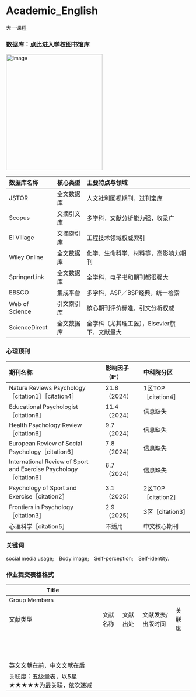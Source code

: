 # Academic_English
大一课程

### 数据库：<a href="https://lib.ecnu.edu.cn" target="_blank">点此进入学校图书馆库</a>

<img width="264" height="317" alt="image" src="https://github.com/user-attachments/assets/6e79c2ac-e7bb-4e56-a381-ca6edaa80b99" />

| 数据库名称 | 核心类型 | 主要特点与领域 |
| :--- | :--- | :--- |
| JSTOR | 全文数据库 | 人文社利回视期刊，过刊宝库 |
| Scopus | 文摘引文库 | 多学科，文献分析能力强，收录广 |
| Ei Village | 文摘索引库 | 工程技术领域权威索引 |
| Wiley Online | 全文数据库 | 化学、生命科学、材料等，高影响力期刊 |
| SpringerLink | 全文数据库 | 全学科，电子书和期刊都很强大 |
| EBSCO | 集成平台 | 多学科，ASP／BSP经典，统一检索 |
| Web of Science | 引文索引库 | 核心期刊评价标准，引文分析权威 |
| ScienceDirect | 全文数据库 | 全学科（尤其理工医），Elsevier旗下，文献量大 |

### 心理顶刊

| 期刊名称 | 影响因子（IF） | 中科院分区 |
| :--- | :--- | :--- |
| Nature Reviews Psychology［citation1］［citation4］ | 21.8 （2024） | 1区TOP［citation4］ |
| Educational Psychologist［citation6］ | 11.4 （2024） | 信息缺失 |
| Health Psychology Review［citation6］ | 9.7 （2024） | 信息缺失 |
| European Review of Social Psychology［citation6］ | 7.8 （2024） | 信息缺失 |
| International Review of Sport and Exercise Psychology［citation6］ | 6.7 （2024） | 信息缺失 |
| Psychology of Sport and Exercise［citation2］ | 3.1 （2025） | 2区TOP［citation2］ |
| Frontiers in Psychology［citation3］ | 2.9 （2025） | 3区［citation3］ |
| 心理科学［citation5］ | 不适用 | 中文核心期刊 |

### 关键词
social media usage;&emsp;Body image;&emsp;Self-perception;&emsp;Self-identity.

### 作业提交表格格式
| Title                      |      |      |           |     |
|----------------------------|------|------|-----------|-----|
| Group Members              |      |      |           |     |
| 文献类型                       | 文献名称 | 文献出处 | 文献发表/出版时间 | 关联度 |
|                            |      |      |           |     |
|                            |      |      |           |     |
|                            |      |      |           |     |
|                            |      |      |           |     |
|                            |      |      |           |     |
|                            |      |      |           |     |
|                            |      |      |           |     |
|                            |      |      |           |     |
|                            |      |      |           |     |
|                            |      |      |           |     |
|                            |      |      |           |     |
|                            |      |      |           |     |
| 英文文献在前，中文文献在后              |      |      |           |     |
| 关联度：五级量表，以5星★★★★★为最关联，依次递减 |
